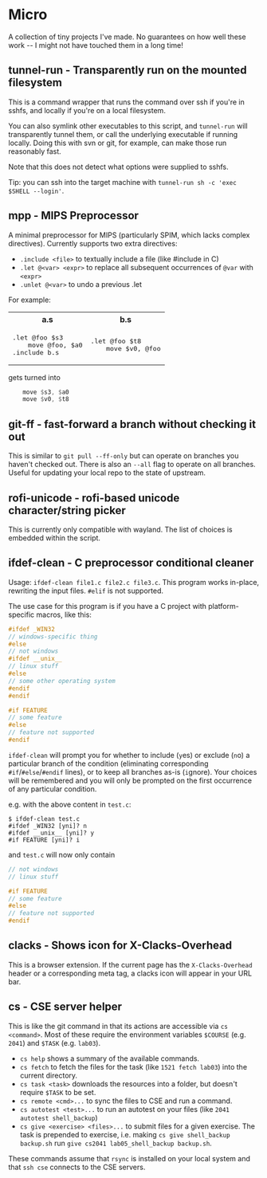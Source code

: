 # Micro

A collection of tiny projects I've made.
No guarantees on how well these work -- I might not have touched them in a long time!

## tunnel-run - Transparently run on the mounted filesystem

This is a command wrapper that runs the command over ssh if you're in sshfs, and locally if you're on a local filesystem.

You can also symlink other executables to this script, and `tunnel-run` will transparently tunnel them, or call the underlying executable if running locally.
Doing this with svn or git, for example, can make those run reasonably fast.

Note that this does not detect what options were supplied to sshfs.

Tip: you can ssh into the target machine with `tunnel-run sh -c 'exec $SHELL --login'`.

## mpp - MIPS Preprocessor

A minimal preprocessor for MIPS (particularly SPIM, which lacks complex directives).
Currently supports two extra directives:

- `.include <file>` to textually include a file (like #include in C)
- `.let @<var> <expr>` to replace all subsequent occurrences of `@var` with `<expr>`
- `.unlet @<var>` to undo a previous .let

For example:

<table>
<tr> <th>a.s</th> <th>b.s</th> </tr>
<tr> <td><pre lang="asm">
.let @foo $s3
	move @foo, $a0
.include b.s
</pre></td>

<td><pre lang="asm">
.let @foo $t8
	move $v0, @foo
</pre></td>
</table>

gets turned into

```asm
	move $s3, $a0
	move $v0, $t8
```

## git-ff - fast-forward a branch without checking it out

This is similar to `git pull --ff-only` but can operate on branches you haven't checked out.
There is also an `--all` flag to operate on all branches.
Useful for updating your local repo to the state of upstream.

## rofi-unicode - rofi-based unicode character/string picker

This is currently only compatible with wayland.
The list of choices is embedded within the script.

## ifdef-clean - C preprocessor conditional cleaner

Usage: `ifdef-clean file1.c file2.c file3.c`.
This program works in-place, rewriting the input files.
`#elif` is not supported.

The use case for this program is if you have a C project with platform-specific macros, like this:

```c
#ifdef _WIN32
// windows-specific thing
#else
// not windows
#ifdef __unix__
// linux stuff
#else
// some other operating system
#endif
#endif

#if FEATURE
// some feature
#else
// feature not supported
#endif
```

`ifdef-clean` will prompt you for whether to include (`y`es) or exclude (`n`o) a particular branch of the condition (eliminating corresponding `#if`/`#else`/`#endif` lines), or to keep all branches as-is (`i`gnore).
Your choices will be remembered and you will only be prompted on the first occurrence of any particular condition.

e.g. with the above content in `test.c`:
```
$ ifdef-clean test.c
#ifdef _WIN32 [yni]? n
#ifdef __unix__ [yni]? y
#if FEATURE [yni]? i
```

and `test.c` will now only contain

```c
// not windows
// linux stuff

#if FEATURE
// some feature
#else
// feature not supported
#endif
```

## clacks - Shows icon for X-Clacks-Overhead

This is a browser extension.
If the current page has the `X-Clacks-Overhead` header or a corresponding meta tag, a clacks icon will appear in your URL bar.

## cs - CSE server helper

This is like the git command in that its actions are accessible via `cs <command>`.
Most of these require the environment variables `$COURSE` (e.g. `2041`) and `$TASK` (e.g. `lab03`).

- `cs help` shows a summary of the available commands.
- `cs fetch` to fetch the files for the task (like `1521 fetch lab03`) into the current directory.
- `cs task <task>` downloads the resources into a folder, but doesn't require `$TASK` to be set.
- `cs remote <cmd>...` to sync the files to CSE and run a command.
- `cs autotest <test>...` to run an autotest on your files (like `2041 autotest shell_backup`)
- `cs give <exercise> <files>...` to submit files for a given exercise. The task is prepended to exercise, i.e. making `cs give shell_backup backup.sh` run `give cs2041 lab05_shell_backup backup.sh`.

These commands assume that `rsync` is installed on your local system and that `ssh cse` connects to the CSE servers.
